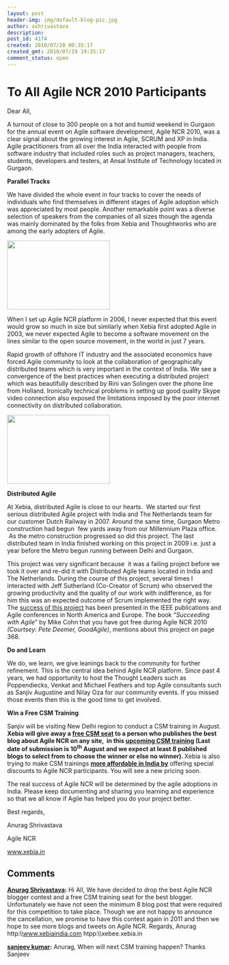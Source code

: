 ```yaml
---
layout: post
header-img: img/default-blog-pic.jpg
author: ashrivastava
description: 
post_id: 4174
created: 2010/07/20 00:35:17
created_gmt: 2010/07/19 19:35:17
comment_status: open
---
```


# To All Agile NCR 2010 Participants

<p>Dear All,</p>
<p>A turnout of close to 300 people on a hot and humid weekend in Gurgaon for the annual event on Agile software development, Agile NCR 2010, was a clear signal about the growing interest in Agile, SCRUM and XP in India. Agile practitioners from all over the India interacted with people from software industry that included roles such as project managers, teachers, students, developers and testers, at Ansal Institute of Technology located in Gurgaon.</p>
<p><strong>Parallel Tracks</strong></p>
<p>We have divided the whole event in four tracks to cover the needs of individuals who find themselves in different stages of Agile adoption which was appreciated by most people. Another remarkable point was a diverse selection of speakers from the companies of all sizes though the agenda was mainly dominated by the folks from Xebia and Thoughtworks who are among the early adopters of Agile.</p>
<p><img class="aligncenter" title="Serge Beaumont on Shu Ha Ri" src="http://farm5.static.flickr.com/4102/4807772215_1c1c090c1d_m.jpg" alt="" width="240" height="161" /></p>
<p>When I set up Agile NCR platform in 2006, I never expected that this event would grow so much in size but similarly when Xebia first adopted Agile in 2003, we never expected Agile to become a software movement on the lines similar to the open source movement, in the world in just 7 years.
<!--more--></p>
<p>Rapid growth of offshore IT industry and the associated economics have forced Agile community to look at the collaboration of geographically distributed teams which is very important in the context of India. We see a convergence of the best practices when executing a distributed project which was beautifully described by Rini van Solingen over the phone line from Holland. Ironically technical problems in setting up good quality Skype video connection also exposed the limitations imposed by the poor internet connectivity on distributed collaboration.</p>
<p><img class="aligncenter" title="Audience in the Main Hall" src="http://farm5.static.flickr.com/4115/4808377280_b330a563f1_m.jpg" alt="" width="240" height="161" /></p>
<p><strong>Distributed Agile</strong></p>
<p>At Xebia, distributed Agile is close to our hearts.  We started our first serious distributed Agile project with India and The Netherlands team for our customer Dutch Railway in 2007. Around the same time, Gurgaon Metro construction had begun  few yards away from our Millennium Plaza office.  As the metro construction progressed so did this project. The last distributed team in India finished working on this project in 2009 i.e. just a year before the Metro begun running between Delhi and Gurgaon.</p>
<p>This project was very significant because  it was a failing project before we took it over and re-did it with Distributed Agile teams located in India and The Netherlands. During the course of this project, several times I interacted with Jeff Sutherland (Co-Creator of Scrum) who observed the growing productivity and the quality of our work with indifference, as for him this was an expected outcome of Scrum implemented the right way. The <a href="http://www.infoq.com/presentations/Distributed-Scrum-Sutherland-Schoonheim">success of this project</a> has been presented in the IEEE publications and Agile conferences in North America and Europe. The book “<em>Succeeding with Agile</em>” by Mike Cohn that you have got free during Agile NCR 2010<em> (Courtsey: Pete Deemer, GoodAgile)</em>, mentions about this project on page 368.</p>
<p><strong>Do and Learn</strong></p>
<p>We do, we learn, we give leanings back to the community for further refinement. This is the central idea behind Agile NCR platform. Since past 4 years, we had opportunity to host the Thought Leaders such as Poppendiecks, Venkat and Michael Feathers and top Agile consultants such as Sanjiv Augustine and Nilay Oza for our community events. If you missed those events then this is the good time to get involved.</p>
<p><strong>Win a Free CSM Training</strong></p>
<p>Sanjiv will be visiting New Delhi region to conduct a CSM training in August.<strong> Xebia will give away a <span style="text-decoration: underline;">free CSM seat</span> to a person who publishes the best blog about Agile NCR on any site,  in this <a href="http://xebia.wordpress.com/2010/06/23/certified-scrummaster-training-19-20-august-gurgaon-india/">upcoming CSM training</a> (Last date of submission is 10<sup>th</sup> August and we expect at least 8 published blogs to select from to choose the winner or else no winner). </strong>Xebia is also trying to make CSM trainings <strong><span style="text-decoration: underline;">more affordable in India by</span></strong> offering special discounts to Agile NCR participants. You will see a new pricing soon.</p>
<p>The real success of Agile NCR will be determined by the agile adoptions in India. Please keep documenting and sharing you learning and experience so that we all know if Agile has helped you do your project better.</p>
<p>Best regards,</p>
<p>Anurag Shrivastava</p>
<p>Agile NCR</p>
<p><a href="http://www.xebia.in/">www.xebia.in</a></p>

## Comments

**[Anurag Shrivastava](#94 "2010-08-17 11:11:02"):** Hi All, We have decided to drop the best Agile NCR blogger contest and a free CSM training seat for the best blogger. Unfortunately we have not seen the minimum 8 blog post that were required for this competition to take place. Though we are not happy to announce the cancellation, we promise to have this contest again in 2011 and then we hope to see more blogs and tweets on Agile NCR. Regards, Anurag http:\\\www.xebiaindia.com htpp:\\\xebee.xebia.in

**[sanjeev kumar](#3029 "2010-10-14 20:14:27"):** Anurag, When will next CSM training happen? Thanks Sanjeev

